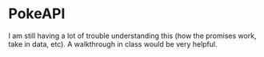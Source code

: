 # PokeAPI

I am still having a lot of trouble understanding this (how the promises work, take in data, etc). A walkthrough in class would be very helpful.
